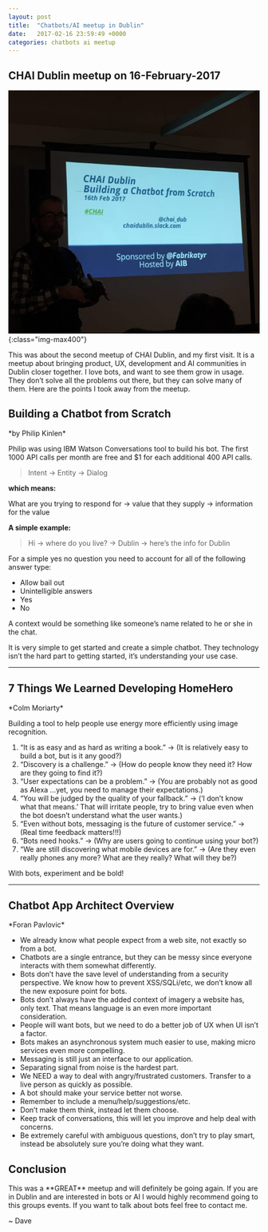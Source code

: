 ```yaml
---
layout: post
title:  "Chatbots/AI meetup in Dublin"
date:   2017-02-16 23:59:49 +0000
categories: chatbots ai meetup
---
```


<h2>CHAI Dublin meetup on 16-February-2017</h2>

![CHAI Dublin chatbots and AI meetup](/images/posts/chatbots-ai-meetup-dublin.jpg){:class="img-max400"}

This was about the second meetup of CHAI Dublin, and my first visit. It is a meetup about bringing product, UX, development and AI communities in Dublin closer together.  I love bots, and want to see them grow in usage. They don’t solve all the problems out there, but they can solve many of them. Here are the points I took away from the meetup.

<h2>Building a Chatbot from Scratch</h2>
*by Philip Kinlen*

Philip was using IBM Watson Conversations tool to build his bot. The first 1000 API calls per month are free and $1 for each additional 400 API calls.

> Intent -> Entity -> Dialog

**which means:**

What are you trying to respond for -> value that they supply -> information for the value

**A simple example:**

> Hi -> where do you live? -> Dublin -> here’s the info for Dublin


For a simple yes no question you need to account for all of the following answer type:

* Allow bail out
* Unintelligible answers
* Yes
* No

A context would be something like someone’s name related to he or she in the chat.

It is very simple to get started and create a simple chatbot.  They technology isn’t the hard part to getting started, it’s understanding your use case.

---


<h2>7 Things We Learned Developing HomeHero</h2>
*Colm Moriarty*

Building a tool to help people use energy more efficiently using image recognition.

1. “It is as easy and as hard as writing a book.”  ->  (It is relatively easy to build a bot, but is it any good?)
2. “Discovery is a challenge.” -> (How do people know they need it? How are they going to find it?)
3. “User expectations can be a problem.” -> (You are probably not as good as Alexa …yet, you need to manage their expectations.)
4. “You will be judged by the quality of your fallback.” -> (‘I don’t know what that means.’ That will irritate people, try to bring value even when the bot doesn’t understand what the user wants.)
5. “Even without bots, messaging is the future of customer service.” ->  (Real time feedback matters!!!)
6. “Bots need hooks.” -> (Why are users going to continue using your bot?)
7. “We are still discovering what mobile devices are for.” -> (Are they even really phones any more? What are they really? What will they be?)

With bots, experiment and be bold!

---


<h2>Chatbot App Architect Overview</h2>
*Foran Pavlovic* 

* We already know what people expect from a web site, not exactly so from a bot.
* Chatbots are a single entrance, but they can be messy since everyone interacts with them somewhat differently.
* Bots don’t have the save level of understanding from a security perspective. We know how to prevent XSS/SQLi/etc, we don’t know all the new exposure point for bots.
* Bots don’t always have the added context of imagery a website has, only text. That means language is an even more important consideration.
* People will want bots, but we need to do a better job of UX when UI isn’t a factor.
* Bots makes an asynchronous system much easier to use, making micro services even more compelling.
* Messaging is still just an interface to our application.
* Separating signal from noise is the hardest part.
* We NEED a way to deal with angry/frustrated customers. Transfer to a live person as quickly as possible.
* A bot should make your service better not worse.
* Remember to include a menu/help/suggestions/etc.
* Don’t make them think, instead let them choose.
* Keep track of conversations, this will let you improve and help deal with concerns.
* Be extremely careful with ambiguous questions, don’t try to play smart, instead be absolutely sure you’re doing what they want.

<h2>Conclusion</h2>
This was a **GREAT** meetup and will definitely be going again. If you are in Dublin and are interested in bots or AI I would highly recommend going to this groups events. If you want to talk about bots feel free to contact me.

~ Dave
